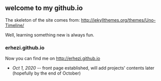 ## welcome to my github.io

The skeleton of the site comes from: http://jekyllthemes.org/themes/Uno-Timeline/

Well, learning something new is always fun.

### erhezi.github.io

Now you can find me on http://erhezi.github.io

- *Oct 1, 2020* -- front page established, will add projects' contents later (hopefully by the end of October) 
